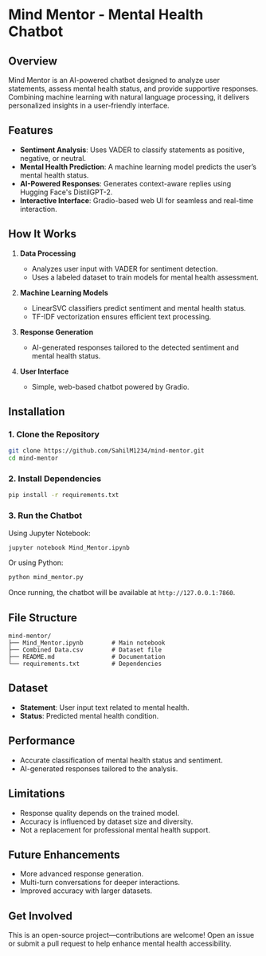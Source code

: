 # Mind Mentor - Mental Health Chatbot  

## Overview  

Mind Mentor is an AI-powered chatbot designed to analyze user statements, assess mental health status, and provide supportive responses. Combining machine learning with natural language processing, it delivers personalized insights in a user-friendly interface.  

## Features  

- **Sentiment Analysis**: Uses VADER to classify statements as positive, negative, or neutral.  
- **Mental Health Prediction**: A machine learning model predicts the user’s mental health status.  
- **AI-Powered Responses**: Generates context-aware replies using Hugging Face's DistilGPT-2.  
- **Interactive Interface**: Gradio-based web UI for seamless and real-time interaction.  

## How It Works  

1. **Data Processing**  
   - Analyzes user input with VADER for sentiment detection.  
   - Uses a labeled dataset to train models for mental health assessment.  

2. **Machine Learning Models**  
   - LinearSVC classifiers predict sentiment and mental health status.  
   - TF-IDF vectorization ensures efficient text processing.  

3. **Response Generation**  
   - AI-generated responses tailored to the detected sentiment and mental health status.  

4. **User Interface**  
   - Simple, web-based chatbot powered by Gradio.  

## Installation  

### 1. Clone the Repository  
```bash
git clone https://github.com/SahilM1234/mind-mentor.git
cd mind-mentor
```  

### 2. Install Dependencies  
```bash
pip install -r requirements.txt
```  

### 3. Run the Chatbot  
Using Jupyter Notebook:  
```bash
jupyter notebook Mind_Mentor.ipynb
```  
Or using Python:  
```bash
python mind_mentor.py
```  

Once running, the chatbot will be available at `http://127.0.0.1:7860`.  

## File Structure  

```
mind-mentor/
├── Mind_Mentor.ipynb        # Main notebook  
├── Combined Data.csv        # Dataset file  
├── README.md                # Documentation  
└── requirements.txt         # Dependencies  
```

## Dataset  

- **Statement**: User input text related to mental health.  
- **Status**: Predicted mental health condition.  

## Performance  

- Accurate classification of mental health status and sentiment.  
- AI-generated responses tailored to the analysis.  

## Limitations  

- Response quality depends on the trained model.  
- Accuracy is influenced by dataset size and diversity.  
- Not a replacement for professional mental health support.  

## Future Enhancements  

- More advanced response generation.  
- Multi-turn conversations for deeper interactions.  
- Improved accuracy with larger datasets.  

## Get Involved  

This is an open-source project—contributions are welcome! Open an issue or submit a pull request to help enhance mental health accessibility.  
